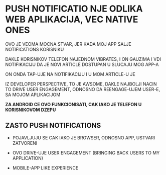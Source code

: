# PUSH NOTIFICATIO NJE ODLIKA WEB APLIKACIJA, VEC NATIVE ONES

OVO JE VEOMA MOCNA STVAR, JER KADA MOJ APP SALJE NOTIFICATIONS KORISNIKU

DAKLE KORISNIKOV TELEFON NAJEDNOM VIBRATES, I ON GAUZIMA I VDI NOTIFIKACIJU DA JE NOVI ARTICLE DOSTUPAN U SLUCAJU MOG APP-A

ON ONDA TAP-UJE NA NOTIFIKACIJU I U MOM ARTICLE-U JE

IZ DEVELOPER PERSPECTIVE, TO JE AWSOME, DAKLE NAJBOLJI NACIN TO DRIVE USER ENGAGEMENT, ODNOSNO DA REENGAGE-UJEM USER-E, SA MOJOM APLIKACIJOM

**ZA ANDROID CE OVO FUNKCIONISATI, CAK IAKO JE TELEFON U KORISNIKOVOM DZEPU**

## ZASTO PUSH NOTIFICATIONS

- POJAVLJUJU SE CAK IAKO JE BROWSER, ODNOSNO APP, USTVARI ZATVORENI

- OVO DRIVE-UJE USER ENGAGEMENT (BRINGING BACK USERS TO MY APPLICATION)

- MOBILE-APP LIKE EXPERIENCE
